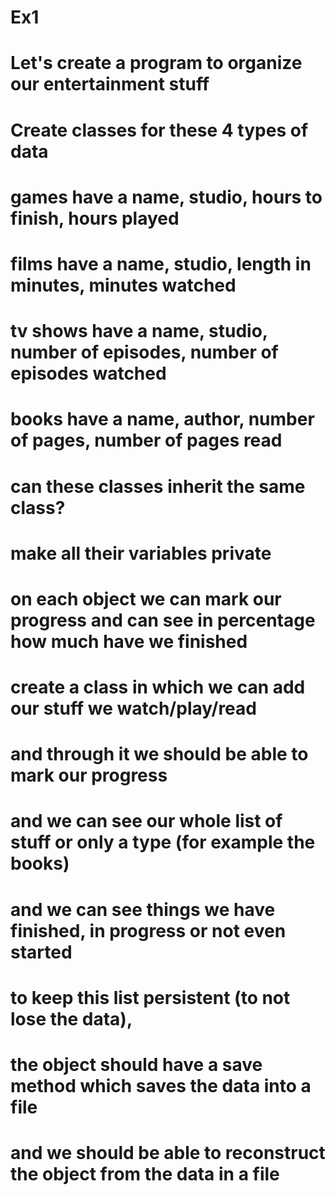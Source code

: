# Ex1
# Let's create a program to organize our entertainment stuff
# Create classes for these 4 types of data
# games have a name, studio, hours to finish, hours played
# films have a name, studio, length in minutes, minutes watched
# tv shows have a name, studio, number of episodes, number of episodes watched
# books have a name, author, number of pages, number of pages read
# can these classes inherit the same class?
# make all their variables private
# on each object we can mark our progress and can see in percentage how much have we finished

# create a class in which we can add our stuff we watch/play/read
# and through it we should be able to mark our progress
# and we can see our whole list of stuff or only a type (for example the books)
# and we can see things we have finished, in progress or not even started
# to keep this list persistent (to not lose the data),
# the object should have a save method which saves the data into a file
# and we should be able to reconstruct the object from the data in a file
